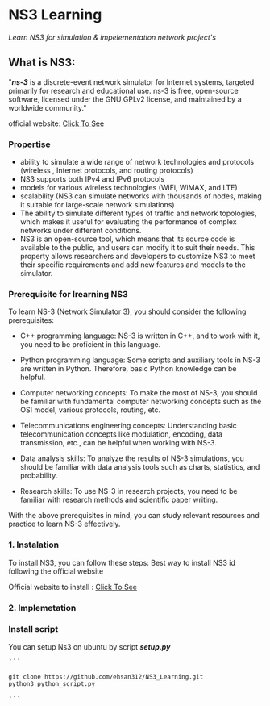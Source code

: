 # NS3 Learning

_Learn NS3 for simulation & impelementation network project's_

## What is NS3:

"***ns-3*** is a discrete-event network simulator for Internet systems, targeted primarily for research and educational use. ns-3 is free, open-source software, licensed under the GNU GPLv2 license, and maintained by a worldwide community."

official website: [Click To See](https://www.nsnam.org/) 

[comment]: # (The best way to learn is read official Docs.)


### Propertise

- ability to simulate a wide range of network technologies and protocols (wireless , Internet protocols, and routing protocols)
-  NS3 supports both IPv4 and IPv6 protocols 
-  models for various wireless technologies (WiFi, WiMAX, and LTE)
-  scalability (NS3 can simulate networks with thousands of nodes, making it suitable for large-scale network simulations)
-  The ability to simulate different types of traffic and network topologies, which makes it useful for evaluating the performance of complex networks under different conditions.
-  NS3 is an open-source tool, which means that its source code is available to the public, and users can modify it to suit their needs. This property allows researchers and developers to customize NS3 to meet their specific requirements and add new features and models to the simulator.

### Prerequisite for lrearning NS3

To learn NS-3 (Network Simulator 3), you should consider the following prerequisites:

- C++ programming language: NS-3 is written in C++, and to work with it, you need to be proficient in this language.

- Python programming language: Some scripts and auxiliary tools in NS-3 are written in Python. Therefore, basic Python knowledge can be helpful.

- Computer networking concepts: To make the most of NS-3, you should be familiar with fundamental computer networking concepts such as the OSI model, various protocols, routing, etc.

- Telecommunications engineering concepts: Understanding basic telecommunication concepts like modulation, encoding, data transmission, etc., can be helpful when working with NS-3.

- Data analysis skills: To analyze the results of NS-3 simulations, you should be familiar with data analysis tools such as charts, statistics, and probability.

- Research skills: To use NS-3 in research projects, you need to be familiar with research methods and scientific paper writing.

With the above prerequisites in mind, you can study relevant resources and practice to learn NS-3 effectively.

### 1. Instalation

To install NS3, you can follow these steps:
Best way to install NS3 id following the official website

Official website to install : [Click To See](https://www.nsnam.org/wiki/Installation/) 



### 2. Implemetation 



### Install script 

You can setup Ns3 on ubuntu by script ***setup.py***
<pre>```
<code id="my-code-block" data-clipboard-target="#my-code-block">
git clone https://github.com/ehsan312/NS3_Learning.git
python3 python_script.py
</code>
```</pre>



